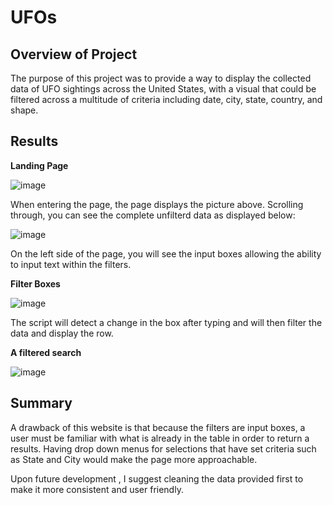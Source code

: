 # UFOs
## Overview of Project
The purpose of this project was to provide a way to display the collected data of UFO sightings across the United States, with a visual that could be filtered across a multitude of criteria including date, city, state, country, and shape. 

## Results
**Landing Page**

![image](https://user-images.githubusercontent.com/100445489/167856096-908c843b-3436-4e7b-8218-e3c6256875d7.png)


When entering the page, the page displays the picture above. Scrolling through, you can see the complete unfilterd data as displayed below:

![image](https://user-images.githubusercontent.com/100445489/167856335-c4e20539-afb9-4832-9969-46961a30a465.png)


On the left side of the page, you will see the input boxes allowing the ability to input text within the filters. 

**Filter Boxes**

![image](https://user-images.githubusercontent.com/100445489/167856403-aeb1a3a9-c3da-4b9e-bd8a-0855adc35c36.png)


The script will detect a change in the box after typing and will then filter the data and display the row.

**A filtered search**

![image](https://user-images.githubusercontent.com/100445489/167856461-820477b6-0563-429f-ad3f-09ed859dc465.png)


## Summary

A drawback of this website is that because the filters are input boxes, a user must be familiar with what is already in the table in order to return a results. Having drop down menus for selections that have set criteria such as State and City would make the page more approachable. 

Upon future development , I suggest cleaning the data provided first to make it more consistent and user friendly. 

